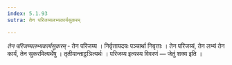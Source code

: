 ```yaml
---
index: 5.1.93
sutra: तेन परिजय्यलभ्यकार्यसुकरम्

---
```

_तेन परिजय्यलभ्यकार्यसुकरम्_ - तेन परिजय्य । निर्वृत्तायदयः पञ्चार्था निवृत्ताः । तेन परिजय्यं, तेन लभ्यं तेन कार्यं, तेन सुकरमित्यर्थेषु । तृतीयान्ताट्ठञित्यर्थः । परिजय्य इत्यस्य विवरणं — जेतुं शक्य इति । 